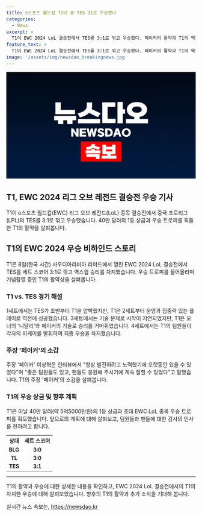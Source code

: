 ```yaml
---
title: e스포츠 월드컵 T1이 중 TES 31로 우승했다
categories:
  - News
excerpt: >
  T1이 EWC 2024 LoL 결승전에서 TES를 3:1로 꺾고 우승했다. 페이커의 활약과 T1의 역전 승리가 주목받았는데, T1은 40만 달러의 상금과 우승 트로피를 획득했다. 페이커는 항상 발전하고 좋은 팀원과 팬의 지지 덕분에 오랫동안 경기에 참여할 수 있었다고 말했다. 앞서 T1은 BLG, TL을 이기고 결승에 올랐다.
feature_text: >
  T1이 EWC 2024 LoL 결승전에서 TES를 3:1로 꺾고 우승했다. 페이커의 활약과 T1의 역전 승리가 주목받았는데, T1은 40만 달러의 상금과 우승 트로피를 획득했다. 페이커는 항상 발전하고 좋은 팀원과 팬의 지지 덕분에 오랫동안 경기에 참여할 수 있었다고 말했다. 앞서 T1은 BLG, TL을 이기고 결승에 올랐다.
image: '/assets/img/newsdao_breakingnews.jpg'
---
```


<p><img src="/assets/img/newsdao_breakingnews.jpg" alt="flaretime 속보" /></p>

<h2 data-ke-size="size26">T1, EWC 2024 리그 오브 레전드 결승전 우승 기사</h2>

<p data-ke-size="size16">T1이 e스포츠 월드컵(EWC) 리그 오브 레전드(LoL) 종목 결승전에서 중국 프로리그(LPL)의 TES를 3:1로 꺾고 우승했습니다. 40만 달러의 1등 상금과 우승 트로피를 획들한 T1의 활약을 살펴봅니다.</p>

<h2 data-ke-size="size24">T1의 EWC 2024 우승 비하인드 스토리</h2>

<p data-ke-size="size16">T1은 8일(한국 시간) 사우디아라비아 리야드에서 열린 EWC 2024 LoL 결승전에서 TES를 세트 스코어 3:1로 꺾고 역스윕 승리를 차지했습니다. 우승 트로피를 들어올리며 기념촬영 중인 T1의 활약상을 살펴봅니다.</p>

<h3 data-ke-size="size20">T1 vs. TES 경기 해설</h3>

<p data-ke-size="size16">1세트에서는 TES가 초반부터 T1을 압박했지만, T1은 2세트부터 운영과 집중력 있는 플레이로 역전에 성공했습니다. 3세트에서는 기술 문제로 시작이 지연되었지만, T1은 오너의 '니달리'와 페이커의 기술로 승리를 거머쥐었습니다. 4세트에서는 T1의 팀원들이 각자의 피케이를 발휘하여 최종 우승을 차지했습니다.</p>

<h3 data-ke-size="size20">주장 '페이커'의 소감</h3>

<p data-ke-size="size16">주장 '페이커' 이상혁은 인터뷰에서 "항상 발전하려고 노력했기에 오랫동안 있을 수 있었다"며 "좋은 팀원들도 있고, 팬들도 응원해 주시기에 계속 잘할 수 있었다"고 말했습니다. T1의 주장 '페이커'의 소감을 살펴봅니다.</p>

<h3 data-ke-size="size20">T1의 우승 상금 및 향후 계획</h3>

<p data-ke-size="size16">T1은 이날 40만 달러(약 5억5000만원)의 1등 상금과 초대 EWC LoL 종목 우승 트로피를 획득했습니다. 앞으로의 계획에 대해 살펴보고, 팀원들과 팬들에 대한 감사의 인사를 전하려고 합니다.</p>

<table>
    <tr>
        <th>상대</th>
        <th>세트 스코어</th>
    </tr>
    <tr>
        <td style="text-align: center; height: 17px;"><b>BLG</b></td>
        <td style="text-align: center; height: 17px;"><b>3:0</b></td>
    </tr>
    <tr>
        <td style="text-align: center; height: 17px;"><b>TL</b></td>
        <td style="text-align: center; height: 17px;"><b>3:0</b></td>
    </tr>
    <tr>
        <td style="text-align: center; height: 17px;"><b>TES</b></td>
        <td style="text-align: center; height: 17px;"><b>3:1</b></td>
    </tr>
</table>

<hr>

<p data-ke-size="size16">T1의 활약과 우승에 대한 상세한 내용을 확인하고, EWC 2024 LoL 결승전에서의 T1의 차지한 우승에 대해 살펴보았습니다. 향후의 T1의 활약과 추가 소식을 기대해 봅니다.</p>
실시간 뉴스 속보는, <a href="https://newsdao.kr" rel="dofollow">https://newsdao.kr</a>


